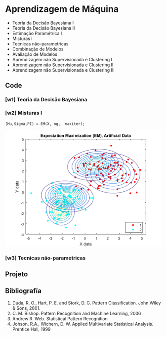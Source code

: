 # Aprendizagem de Máquina

- Teoria da Decisão Bayesiana I 
- Teoria da Decisão Bayesiana II
- Estimação Paramétrica I
- Misturas I
- Tecnicas não-parametricas
- Combinação de Modelos
- Avaliação de Modelos
- Aprendizagem não Supervisionada e Clustering I
- Aprendizagem não Supervisionada e Clustering II
- Aprendizagem não Supervisionada e Clustering III

## Code
### [w1] Teoria da Decisão Bayesiana
### [w2] Misturas I

	[Mu,Sigma,PI] = EM(X, ng,  maxiter);

![EM_implementation](w2/EM.png)

### [w3] Tecnicas não-parametricas 

## Projeto



## Bibliografía 
1. Duda, R. O., Hart, P. E. and Stork, D. G. Pattern Classification. John Wiley & Sons, 2001. 
2. C. M. Bishop. Pattern Recognition and Machine Learning, 2006
3. Andrew R. Web. Statistical Pattern Recognition
4. Johson, R.A., Wichern, D. W. Applied Multivariate Statistical Analysis. Prentice Hall, 1999 
